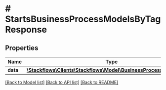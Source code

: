 # # StartsBusinessProcessModelsByTagResponse

## Properties

Name | Type | Description | Notes
------------ | ------------- | ------------- | -------------
**data** | [**\Stackflows\Clients\Stackflows\Model\BusinessProcessModelModel[]**](BusinessProcessModelModel.md) |  | [optional]

[[Back to Model list]](../../README.md#models) [[Back to API list]](../../README.md#endpoints) [[Back to README]](../../README.md)
